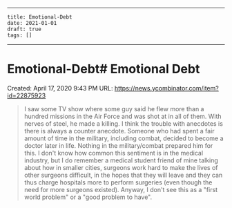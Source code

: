 
---
    title: Emotional-Debt
    date: 2021-01-01    
    draft: true
    tags: []
---
# Emotional-Debt# Emotional Debt
Created: April 17, 2020 9:43 PM
URL: https://news.ycombinator.com/item?id=22875923
> I saw some TV show where some guy said he flew more than a hundred missions in the Air Force and was shot at in all of them.
> With nerves of steel, he made a killing.
I think the trouble with anecdotes is there is always a counter anecdote.
Someone who had spent a fair amount of time in the military, including combat, decided to become a doctor later in life.
Nothing in the military/combat prepared him for this.
I don't know how common this sentiment is in the medical industry, but I do remember a medical student friend of mine talking about how in smaller cities, surgeons work hard to make the lives of other surgeons difficult, in the hopes that they will leave and they can thus charge hospitals more to perform surgeries (even though the need for more surgeons existed).
Anyway, I don't see this as a "first world problem" or a "good problem to have".
